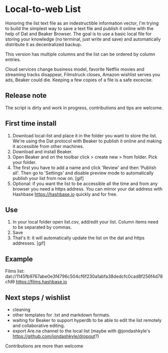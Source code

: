 # Local-to-web List
Honoring the list text file as an indestructible information vector, I'm trying to build the simplest way to save a text file and publish it online with the help of Dat and Beaker Browser. The goal is to use a basic local file for storing your knowledge (no terminal, just write and save) and automatically distribute it as decentralized backup.  

This version has multiple columns and the list can be ordered by column entries.

Cloud services change business model, favorite Netflix movies and streaming tracks disappear, Filmstruck closes, Amazon wishlist serves you ads, Beaker could die. Keeping a few copies of a file is a safe excecise.

## Release note
The script is dirty and work in progress, contributions and tips are welcome.

## First time install
1. Download local-list and place it in the folder you want to store the list. 
We're using the Dat protocol with Beaker to publish it online and making it accessible from other machines.
2. Download and install Beaker.
3. Open Beaker and on the toolbar click > create new > from folder. Pick your folder.
4. The first you have to add a name and click 'Review' and then 'Publish all'. Then go to 'Settings' and disable preview mode to automatically publish your list from now on.
[gif]
5. Optional: if you want the list to be accessible all the time and from any browser you need a https address. You can mirror your dat address with Hashbase https://hashbase.io quickly and for free.

## Use
1. In your local folder open list.csv, add/edit your list. Column items need to be separated by commas. 
2. Save
3. That's it: it will automatically update the list on the dat and https addresses.
[gif]

## Example

Films list:
dat://1145fb9767abe0e3f4796c504cf6f230a1abfa38dedcfc0cad8f256f4d78cfd9
https://films.hashbase.io


## Next steps / wishlist
- cleaning
- other templates for .txt and markdown formats.
- waiting for Beaker to support hyperdb to be able to edit the list remotely and collaborative editing.
- export Are.na channel to the local list (maybe with @jondashkyle's https://github.com/jondashkyle/dropout?)

Contributions are more than welcome

